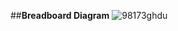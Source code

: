 ##**Breadboard Diagram**
![98173ghdu](https://github.com/user-attachments/assets/c7b9ef93-c15f-410e-b077-3d9df48f7108)
